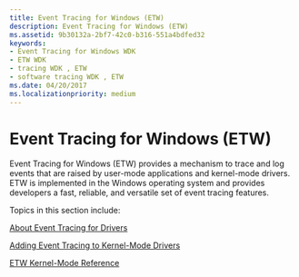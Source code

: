 ```yaml
---
title: Event Tracing for Windows (ETW)
description: Event Tracing for Windows (ETW)
ms.assetid: 9b30132a-2bf7-42c0-b316-551a4bdfed32
keywords:
- Event Tracing for Windows WDK
- ETW WDK
- tracing WDK , ETW
- software tracing WDK , ETW
ms.date: 04/20/2017
ms.localizationpriority: medium
---
```


# Event Tracing for Windows (ETW)


Event Tracing for Windows (ETW) provides a mechanism to trace and log events that are raised by user-mode applications and kernel-mode drivers. ETW is implemented in the Windows operating system and provides developers a fast, reliable, and versatile set of event tracing features.

Topics in this section include:

[About Event Tracing for Drivers](about-event-tracing-for-drivers.md)

[Adding Event Tracing to Kernel-Mode Drivers](adding-event-tracing-to-kernel-mode-drivers.md)

[ETW Kernel-Mode Reference](/previous-versions/windows/hardware/previsioning-framework/ff545650(v=vs.85))

 

